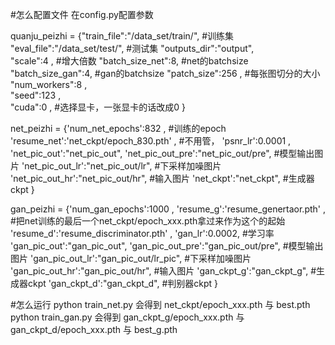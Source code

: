 
#怎么配置文件
在config.py配置参数

quanju_peizhi = {"train_file":"/data_set/train/",  #训练集
          "eval_file":"/data_set/test/",    #测试集
          "outputs_dir":"output",                       
          "scale":4 ,                    #增大倍数
          "batch_size_net":8,            #net的batchsize
          "batch_size_gan":4,            #gan的batchsize
          "patch_size":256 ,             #每张图切分的大小
          "num_workers":8 ,          
          "seed":123 ,       
          "cuda":0 ,                      #选择显卡，一张显卡的话改成0
          }

net_peizhi = {'num_net_epochs':832 ,    #训练的epoch
              'resume_net':'net_ckpt/epoch_830.pth' ,   #不用管，
              'psnr_lr':0.0001 ,
              'net_pic_out':"net_pic_out",
              'net_pic_out_pre':"net_pic_out/pre",       #模型输出图片
              'net_pic_out_lr':"net_pic_out/lr",     #下采样加噪图片
              'net_pic_out_hr':"net_pic_out/hr",	#输入图片
              'net_ckpt':"net_ckpt",                #生成器ckpt
              }

gan_peizhi = {'num_gan_epochs':1000 ,
              'resume_g':'resume_genertaor.pth' ,        #把net训练的最后一个net_ckpt/epoch_xxx.pth拿过来作为这个的起始
              'resume_d':'resume_discriminator.pth' ,
              'gan_lr':0.0002,                          #学习率
              'gan_pic_out':"gan_pic_out", 
              'gan_pic_out_pre':"gan_pic_out/pre",       #模型输出图片
              'gan_pic_out_lr':"gan_pic_out/lr_pic",     #下采样加噪图片
              'gan_pic_out_hr':"gan_pic_out/hr",         #输入图片
              'gan_ckpt_g':"gan_ckpt_g",                 #生成器ckpt
              'gan_ckpt_d':"gan_ckpt_d",                 #判别器ckpt
              }







#怎么运行
    python train_net.py       会得到 net_ckpt/epoch_xxx.pth 与 best.pth
	python train_gan.py       会得到 gan_ckpt_g/epoch_xxx.pth 与 gan_ckpt_d/epoch_xxx.pth 与  best_g.pth

